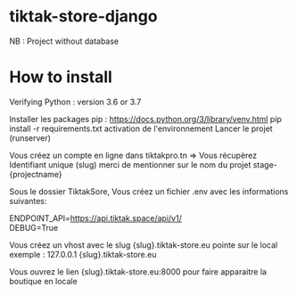 # tiktak-store-django

NB : Project without database 

# How to install 
Verifying Python : version 3.6 or 3.7
 
Installer les packages pip : https://docs.python.org/3/library/venv.html
pip install -r requirements.txt
activation de l'environnement
Lancer le projet (runserver)


Vous créez un compte en ligne dans tiktakpro.tn  => Vous récupèrez Identifiant unique (slug) merci de mentionner sur le nom du projet stage-{projectname}

Sous le dossier TiktakSore, Vous créez un fichier .env avec les informations suivantes:

ENDPOINT_API=https://api.tiktak.space/api/v1/ <br>
DEBUG=True


Vous créez un vhost avec le slug {slug}.tiktak-store.eu pointe sur le local exemple : 127.0.0.1  {slug}.tiktak-store.eu

Vous ouvrez le lien  {slug}.tiktak-store.eu:8000 pour faire apparaitre la boutique en locale


 
